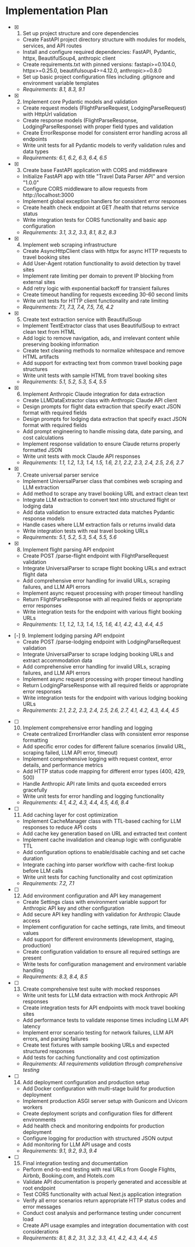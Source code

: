 # Implementation Plan

- [x] 1. Set up project structure and core dependencies
  - Create FastAPI project directory structure with modules for models, services, and API routes
  - Install and configure required dependencies: FastAPI, Pydantic, httpx, BeautifulSoup4, anthropic client
  - Create requirements.txt with pinned versions: fastapi>=0.104.0, httpx>=0.25.0, beautifulsoup4>=4.12.0, anthropic>=0.8.0
  - Set up basic project configuration files including .gitignore and environment variable templates
  - _Requirements: 8.1, 8.3, 9.1_

- [x] 2. Implement core Pydantic models and validation
  - Create request models (FlightParseRequest, LodgingParseRequest) with HttpUrl validation
  - Create response models (FlightParseResponse, LodgingParseResponse) with proper field types and validation
  - Create ErrorResponse model for consistent error handling across all endpoints
  - Write unit tests for all Pydantic models to verify validation rules and data types
  - _Requirements: 6.1, 6.2, 6.3, 6.4, 6.5_

- [x] 3. Create base FastAPI application with CORS and middleware
  - Initialize FastAPI app with title "Travel Data Parser API" and version "1.0.0"
  - Configure CORS middleware to allow requests from http://localhost:3000
  - Implement global exception handlers for consistent error responses
  - Create health check endpoint at GET /health that returns service status
  - Write integration tests for CORS functionality and basic app configuration
  - _Requirements: 3.1, 3.2, 3.3, 8.1, 8.2, 8.3_

- [x] 4. Implement web scraping infrastructure
  - Create AsyncHttpClient class with httpx for async HTTP requests to travel booking sites
  - Add User-Agent rotation functionality to avoid detection by travel sites
  - Implement rate limiting per domain to prevent IP blocking from external sites
  - Add retry logic with exponential backoff for transient failures
  - Create timeout handling for requests exceeding 30-60 second limits
  - Write unit tests for HTTP client functionality and rate limiting
  - _Requirements: 7.1, 7.3, 7.4, 7.5, 7.6, 4.2_

- [x] 5. Create text extraction service with BeautifulSoup
  - Implement TextExtractor class that uses BeautifulSoup to extract clean text from HTML
  - Add logic to remove navigation, ads, and irrelevant content while preserving booking information
  - Create text cleaning methods to normalize whitespace and remove HTML artifacts
  - Add support for extracting text from common travel booking page structures
  - Write unit tests with sample HTML from travel booking sites
  - _Requirements: 5.1, 5.2, 5.3, 5.4, 5.5_

- [x] 6. Implement Anthropic Claude integration for data extraction
  - Create LLMDataExtractor class with Anthropic Claude API client
  - Design prompts for flight data extraction that specify exact JSON format with required fields
  - Design prompts for lodging data extraction that specify exact JSON format with required fields
  - Add prompt engineering to handle missing data, date parsing, and cost calculations
  - Implement response validation to ensure Claude returns properly formatted JSON
  - Write unit tests with mock Claude API responses
  - _Requirements: 1.1, 1.2, 1.3, 1.4, 1.5, 1.6, 2.1, 2.2, 2.3, 2.4, 2.5, 2.6, 2.7_

- [x] 7. Create universal parser service
  - Implement UniversalParser class that combines web scraping and LLM extraction
  - Add method to scrape any travel booking URL and extract clean text
  - Integrate LLM extraction to convert text into structured flight or lodging data
  - Add data validation to ensure extracted data matches Pydantic response models
  - Handle cases where LLM extraction fails or returns invalid data
  - Write integration tests with real travel booking URLs
  - _Requirements: 5.1, 5.2, 5.3, 5.4, 5.5, 5.6_

- [x] 8. Implement flight parsing API endpoint
  - Create POST /parse-flight endpoint with FlightParseRequest validation
  - Integrate UniversalParser to scrape flight booking URLs and extract flight data
  - Add comprehensive error handling for invalid URLs, scraping failures, and LLM API errors
  - Implement async request processing with proper timeout handling
  - Return FlightParseResponse with all required fields or appropriate error responses
  - Write integration tests for the endpoint with various flight booking URLs
  - _Requirements: 1.1, 1.2, 1.3, 1.4, 1.5, 1.6, 4.1, 4.2, 4.3, 4.4, 4.5_

- [-] 9. Implement lodging parsing API endpoint
  - Create POST /parse-lodging endpoint with LodgingParseRequest validation
  - Integrate UniversalParser to scrape lodging booking URLs and extract accommodation data
  - Add comprehensive error handling for invalid URLs, scraping failures, and LLM API errors
  - Implement async request processing with proper timeout handling
  - Return LodgingParseResponse with all required fields or appropriate error responses
  - Write integration tests for the endpoint with various lodging booking URLs
  - _Requirements: 2.1, 2.2, 2.3, 2.4, 2.5, 2.6, 2.7, 4.1, 4.2, 4.3, 4.4, 4.5_

- [ ] 10. Implement comprehensive error handling and logging
  - Create centralized ErrorHandler class with consistent error response formatting
  - Add specific error codes for different failure scenarios (invalid URL, scraping failed, LLM API error, timeout)
  - Implement comprehensive logging with request context, error details, and performance metrics
  - Add HTTP status code mapping for different error types (400, 429, 500)
  - Handle Anthropic API rate limits and quota exceeded errors gracefully
  - Write unit tests for error handling and logging functionality
  - _Requirements: 4.1, 4.2, 4.3, 4.4, 4.5, 4.6, 8.4_

- [ ] 11. Add caching layer for cost optimization
  - Implement CacheManager class with TTL-based caching for LLM responses to reduce API costs
  - Add cache key generation based on URL and extracted text content
  - Implement cache invalidation and cleanup logic with configurable TTL
  - Add configuration options to enable/disable caching and set cache duration
  - Integrate caching into parser workflow with cache-first lookup before LLM calls
  - Write unit tests for caching functionality and cost optimization
  - _Requirements: 7.2, 7.1_

- [ ] 12. Add environment configuration and API key management
  - Create Settings class with environment variable support for Anthropic API key and other configuration
  - Add secure API key handling with validation for Anthropic Claude access
  - Implement configuration for cache settings, rate limits, and timeout values
  - Add support for different environments (development, staging, production)
  - Create configuration validation to ensure all required settings are present
  - Write tests for configuration management and environment variable handling
  - _Requirements: 8.3, 8.4, 8.5_

- [ ] 13. Create comprehensive test suite with mocked responses
  - Write unit tests for LLM data extraction with mock Anthropic API responses
  - Create integration tests for API endpoints with mock travel booking sites
  - Add performance tests to validate response times including LLM API latency
  - Implement error scenario testing for network failures, LLM API errors, and parsing failures
  - Create test fixtures with sample booking URLs and expected structured responses
  - Add tests for caching functionality and cost optimization
  - _Requirements: All requirements validation through comprehensive testing_

- [ ] 14. Add deployment configuration and production setup
  - Add Docker configuration with multi-stage build for production deployment
  - Implement production ASGI server setup with Gunicorn and Uvicorn workers
  - Create deployment scripts and configuration files for different environments
  - Add health check and monitoring endpoints for production deployment
  - Configure logging for production with structured JSON output
  - Add monitoring for LLM API usage and costs
  - _Requirements: 9.1, 9.2, 9.3, 9.4_

- [ ] 15. Final integration testing and documentation
  - Perform end-to-end testing with real URLs from Google Flights, Airbnb, Booking.com, and Hotels.com
  - Validate API documentation is properly generated and accessible at root endpoint
  - Test CORS functionality with actual Next.js application integration
  - Verify all error scenarios return appropriate HTTP status codes and error messages
  - Conduct cost analysis and performance testing under concurrent load
  - Create API usage examples and integration documentation with cost considerations
  - _Requirements: 8.1, 8.2, 3.1, 3.2, 3.3, 4.1, 4.2, 4.3, 4.4, 4.5_